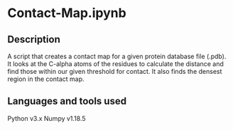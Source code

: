 # Contact-Map.ipynb

## Description
A  script that creates a contact map for a given protein database file (.pdb). It looks at the C-alpha atoms of the residues to calculate the distance and find those within our given threshold for contact. It also finds the densest region in the contact map.

## Languages and tools used
Python v3.x
Numpy v1.18.5


